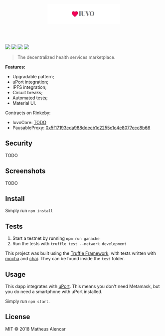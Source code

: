 <br />
<br />
<p align="center">
    <img alt="iuvo" src="assets/iuvo.png" />
</p>
<br />
<br />

![](https://img.shields.io/badge/uPort-ready-%235c50ca.svg)
![](https://img.shields.io/badge/ipfs-inside-6acad1.svg)
![](https://img.shields.io/badge/material-ui-blue.svg)
[![](https://travis-ci.org/mtsalenc/iuvo.svg?branch=master)](https://travis-ci.org/mtsalenc/iuvo)

> The decentralized health services marketplace.

**Features:**
- Upgradable pattern;
- uPort integration;
- IPFS integration;
- Circuit breaks;
- Automated tests;
- Material UI.

Contracts on Rinkeby:
- IuvoCore: [TODO](https://rinkeby.etherscan.io/address/TODO)
- PausableProxy: [0x5f17193cda988ddecb1c2255c1c4e8077ecc8b66](https://rinkeby.etherscan.io/address/0x5f17193cda988ddecb1c2255c1c4e8077ecc8b66)

## Security

TODO

## Screenshots

TODO

## Install

Simply run `npm install`

## Tests

1. Start a testnet by running `npm run ganache`
2. Run the tests with `truffle test --network development`

This project was built using the [Truffle Framework](), with tests written with [mocha]() and [chai](). They can be found inside the `test` folder.

## Usage

This dapp integrates with [uPort](). This means you don't need Metamask, but you do need a smartphone with uPort installed.

Simply run `npm start`.

## License

MIT © 2018 Matheus Alencar
